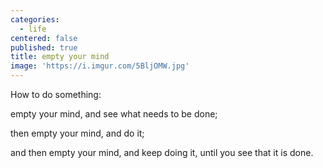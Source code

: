 ```yaml
---
categories:
  - life
centered: false
published: true
title: empty your mind
image: 'https://i.imgur.com/5BljOMW.jpg'
---
```

How to do something:

empty your mind,
and see what needs 
to be done;

then empty your mind,
and do it;

and then empty your mind,
and keep doing it,
until you see 
that it is done.